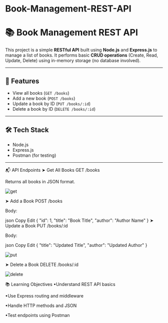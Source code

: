 # Book-Management-REST-API

# 📚 Book Management REST API

This project is a simple **RESTful API** built using **Node.js** and **Express.js** to manage a list of books. It performs basic **CRUD operations** (Create, Read, Update, Delete) using in-memory storage (no database involved).

---

## 🚀 Features

- View all books (`GET /books`)
- Add a new book (`POST /books`)
- Update a book by ID (`PUT /books/:id`)
- Delete a book by ID (`DELETE /books/:id`)

---

## 🛠️ Tech Stack

- Node.js
- Express.js
- Postman (for testing)

---

📬 API Endpoints
➤ Get All Books
GET /books

Returns all books in JSON format.

![get](https://github.com/user-attachments/assets/4aa4e88c-6138-4be4-b2be-46cc0d9e2bac)


➤ Add a Book
POST /books

Body:

json
Copy
Edit
{
  "id": 1,
  "title": "Book Title",
  "author": "Author Name"
}
➤ Update a Book
PUT /books/:id

Body:

json
Copy
Edit
{
  "title": "Updated Title",
  "author": "Updated Author"
}

![put](https://github.com/user-attachments/assets/1b05c13c-206d-459d-b514-3ff86b500340)


➤ Delete a Book
DELETE /books/:id

![delete](https://github.com/user-attachments/assets/cf7feb1e-0801-4925-9693-29cb2869ef21)


📚 Learning Objectives
•Understand REST API basics

•Use Express routing and middleware

•Handle HTTP methods and JSON

•Test endpoints using Postman

